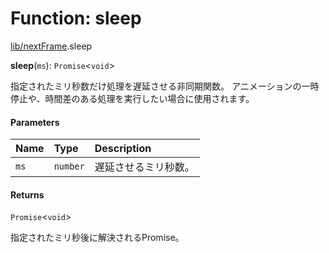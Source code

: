 # Function: sleep

[lib/nextFrame](../modules/lib_nextFrame.md).sleep

**sleep**(`ms`): `Promise`\<`void`\>

指定されたミリ秒数だけ処理を遅延させる非同期関数。
アニメーションの一時停止や、時間差のある処理を実行したい場合に使用されます。

#### Parameters

| Name | Type | Description |
| :------ | :------ | :------ |
| `ms` | `number` | 遅延させるミリ秒数。 |

#### Returns

`Promise`\<`void`\>

指定されたミリ秒後に解決されるPromise。
